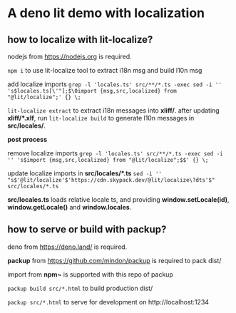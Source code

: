 A deno lit demo with localization
=======

how to localize with lit-localize?
------------
nodejs from https://nodejs.org is required.

`npm i` to use lit-localize tool to extract i18n msg and build l10n msg

add localize imports
`grep -l 'locales.ts' src/**/*.ts -exec sed -i '' 's$locales.ts[\'"];$\0import {msg,src,localized} from "@lit/localize";' {} \;`

`lit-localize extract` to extract i18n messages into **xliff/**.
after updating **xliff/*.xlf**, run `lit-localize build` to generate l10n messages in **src/locales/**.


**post process**

remove localize imports
`grep -l 'locales.ts' src/**/*.ts -exec sed -i '' 's$import {msg,src,localized} from "@lit/localize";$$' {} \;`

update localize imports in **src/locales/*.ts**
`sed -i '' "s$'@lit/localize'$'https://cdn.skypack.dev/@lit/localize\?dts'$" src/locales/*.ts`


**src/locales.ts** loads relative locale ts, and providing **window.setLocale(id)**,  **window.getLocale()** and  **window.locales**.


how to serve or build with packup?
------------
deno from https://deno.land/ is required.

**packup** from https://github.com/mindon/packup is required to pack dist/

import from **npm~** is supported with this repo of packup

`packup build src/*.html` to build production dist/

`packup src/*.html` to serve for development on http://localhost:1234

